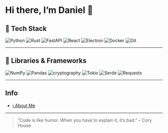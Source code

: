 <!--
  ____  _   _ _   _ __  __ _____ ____  
 |  _ \| | | | \ | |  \/  | ____|  _ \ 
 | |_) | | | |  \| | |\/| |  _| | |_) |
 |  _ <| |_| | |\  | |  | | |___|  _ < 
 |_| \_\\___/|_| \_|_|  |_|_____|_| \_\

 Welcome to my GitHub profile!
-->

# Hi there, I’m Daniel 👋

## 🚀 Tech Stack

![Python](https://img.shields.io/badge/Python-3.10%2B-blue?style=for-the-badge&logo=python&logoColor=white)
![Rust](https://img.shields.io/badge/Rust-1.70%2B-black?style=for-the-badge&logo=rust&logoColor=white)
![FastAPI](https://img.shields.io/badge/FastAPI-0.100.0-green?style=for-the-badge&logo=fastapi&logoColor=white)
![React](https://img.shields.io/badge/React-18.2.0-blue?style=for-the-badge&logo=react&logoColor=white)
![Electron](https://img.shields.io/badge/Electron-26.0.0-dark?style=for-the-badge&logo=electron&logoColor=white)
![Docker](https://img.shields.io/badge/Docker-24.0.5-blue?style=for-the-badge&logo=docker&logoColor=white)
![Git](https://img.shields.io/badge/Git-F05138?style=for-the-badge&logo=git&logoColor=white)

---

## 🔧 Libraries & Frameworks

![NumPy](https://img.shields.io/badge/NumPy-1.25.0-yellow?style=for-the-badge&logo=numpy&logoColor=white)
![Pandas](https://img.shields.io/badge/Pandas-2.1.0-blue?style=for-the-badge&logo=pandas&logoColor=white)
![cryptography](https://img.shields.io/badge/cryptography-41.0.1-red?style=for-the-badge&logo=openssl&logoColor=white)
![Tokio](https://img.shields.io/badge/Tokio-1.34.0-lightgrey?style=for-the-badge&logo=rust&logoColor=black)
![Serde](https://img.shields.io/badge/Serde-1.0.188-lightblue?style=for-the-badge&logo=rust&logoColor=white)
![Requests](https://img.shields.io/badge/Requests-2.31.0-important?style=for-the-badge&logo=requests&logoColor=white)

---

## Info
- [ℹ️ About Me](https://img.shields.io/badge/About-Me-yellow?style=for-the-badge&logo=numpy&logoColor=white)

---

> “Code is like humor. When you have to explain it, it’s bad.” – Cory House